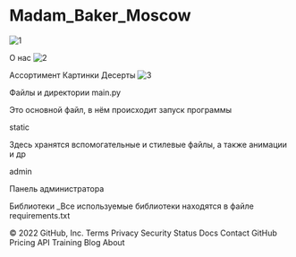 # Madam_Baker_Moscow
![1](https://user-images.githubusercontent.com/92933233/166927216-d258dd4f-94ff-46f5-9261-9dd8b5988ac6.png)

О нас
![2](https://user-images.githubusercontent.com/92933233/166927289-e39aca94-6e05-4c73-9a49-329be7b7d33e.png)

Ассортимент
Картинки
Десерты
![3](https://user-images.githubusercontent.com/92933233/166927323-ce7c0681-8b83-4c19-8319-2c6532a83db4.png)


Файлы и директории
main.py

Это основной файл, в нём происходит запуск программы

static

Здесь хранятся вспомогательные и стилевые файлы, а также анимации и др

admin

Панель администратора

Библиотеки
_Все используемые библиотеки находятся в файле requirements.txt

© 2022 GitHub, Inc.
Terms
Privacy
Security
Status
Docs
Contact GitHub
Pricing
API
Training
Blog
About
